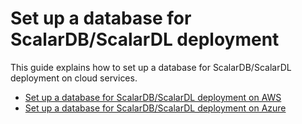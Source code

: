 # Set up a database for ScalarDB/ScalarDL deployment

This guide explains how to set up a database for ScalarDB/ScalarDL deployment on cloud services.

* [Set up a database for ScalarDB/ScalarDL deployment on AWS](SetupDatabaseForAWS.md)
* [Set up a database for ScalarDB/ScalarDL deployment on Azure](SetupDatabaseForAzure.md)
